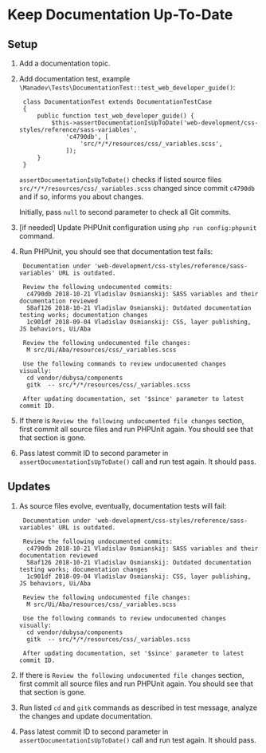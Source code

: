 # Keep Documentation Up-To-Date #

## Setup ##

1. Add a documentation topic.
2. Add documentation test, example `\Manadev\Tests\DocumentationTest::test_web_developer_guide()`:

        class DocumentationTest extends DocumentationTestCase
        {
            public function test_web_developer_guide() {
                $this->assertDocumentationIsUpToDate('web-development/css-styles/reference/sass-variables',
                    'c4790db', [
                        'src/*/*/resources/css/_variables.scss',
                    ]);
            }
        } 

    `assertDocumentationIsUpToDate()` checks if listed source files `src/*/*/resources/css/_variables.scss` changed since commit `c4790db` and if so, informs you about changes.

    Initially, pass `null` to second parameter to check all Git commits. 

3. [if needed] Update PHPUnit configuration using `php run config:phpunit` command.
4. Run PHPUnit, you should see that documentation test fails:

        Documentation under 'web-development/css-styles/reference/sass-variables' URL is outdated.
        
        Review the following undocumented commits: 
         c4790db 2018-10-21 Vladislav Osmianskij: SASS variables and their documentation reviewed
         58af126 2018-10-21 Vladislav Osmianskij: Outdated documentation testing works; documentation changes
         1c901df 2018-09-04 Vladislav Osmianskij: CSS, layer publishing, JS behaviors, Ui/Aba
        
        Review the following undocumented file changes: 
         M src/Ui/Aba/resources/css/_variables.scss
        
        Use the following commands to review undocumented changes visually:
         cd vendor/dubysa/components
         gitk  -- src/*/*/resources/css/_variables.scss
        
        After updating documentation, set '$since' parameter to latest commit ID.

5. If there is `Review the following undocumented file changes` section, first commit all source files and run PHPUnit again. You should see that that section is gone.
6. Pass latest commit ID to second parameter in `assertDocumentationIsUpToDate()` call and run test again. It should pass. 

## Updates ##

1. As source files evolve, eventually, documentation tests will fail: 


        Documentation under 'web-development/css-styles/reference/sass-variables' URL is outdated.
        
        Review the following undocumented commits: 
         c4790db 2018-10-21 Vladislav Osmianskij: SASS variables and their documentation reviewed
         58af126 2018-10-21 Vladislav Osmianskij: Outdated documentation testing works; documentation changes
         1c901df 2018-09-04 Vladislav Osmianskij: CSS, layer publishing, JS behaviors, Ui/Aba
        
        Review the following undocumented file changes: 
         M src/Ui/Aba/resources/css/_variables.scss
        
        Use the following commands to review undocumented changes visually:
         cd vendor/dubysa/components
         gitk  -- src/*/*/resources/css/_variables.scss
        
        After updating documentation, set '$since' parameter to latest commit ID.

2. If there is `Review the following undocumented file changes` section, first commit all source files and run PHPUnit again. You should see that that section is gone.
3. Run listed `cd` and `gitk` commands as described in test message, analyze the changes and update documentation.  
4. Pass latest commit ID to second parameter in `assertDocumentationIsUpToDate()` call and run test again. It should pass. 
